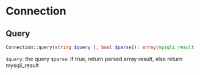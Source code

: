 # Connection

## Query

```php
Connection::query(string $query [, bool $parse]): array|mysqli_result
```

`$query`: the query 
`$parse`: if true, return parsed array result, else return mysqli_result

